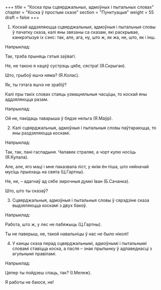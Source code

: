 +++
title = "Коска пры сцвярджальных, адмоўных і пытальных словах"
chapter = "Коска ў простым сказе"
section = "Пунктуацыя"
weight = 55
draft = false
+++

1. Коскай аддзяляюцца сцвярджальныя, адмоўныя і пытальныя словы ў пачатку сказа, калі яны звязаны са сказам, які раскрывае, канкрэтызуе іх сэнс: так, але, ага, ну, што ж, як жа, не, што, як і інш.

 

Напрыклад:

Так, трэба прыняць гэтыя заўвагі.

Не, не такою я хацеў сустрэць цябе, сястра! (Я.Скрыган).

Што, грыбоў яшчэ няма? (Я.Колас).

Як, ты гэтага яшчэ не зрабіў?

 

Калі пры такіх словах стаяць узмацняльныя часціцы, то коскай яны аддзяляюцца разам.

 

Напрыклад:

Ой не, пакідаць таварыша ў бядзе нельга (Я.Маўр).

 

2. Калі сцвярджальныя, адмоўныя і пытальныя словы паўтараюцца, то яны раздзяляюцца коскамі.

 

Напрыклад:

Так, так, пані гаспадыня. Чалавек страляе, а чорт кулю носіць (Я.Купала).

Але, але, яго маці і мне паказвала ліст, у якім ён піша, што няйначай мусіць прыехаць на свята (Ц.Гартны).

Не, не, – адагнаў ад сябе змрочныя думкі Іван (Б.Сачанка).

Што, што ты сказаў?

 

3. Сцвярджальныя, адмоўныя і пытальныя словы ў сярэдзіне сказа выдзяляюцца коскамі з двух бакоў.

 

Напрыклад:

Работа, што ж, у лес не пабяжыць (Ц.Гартны).

Ты не паверыш, не, такой навальніцы ў нас не было ніколі!

 

4. У канцы сказа перад сцвярджальнымі, адмоўнымі і пытальнымі словамі ставіцца коска, а пасля – знак прыпынку ў адпаведнасці з агульнымі правіламі.

 

Напрыклад:

Цяпер ты пойдзеш спаць, так? (І.Мележ).

Я работы не баюся, не!
